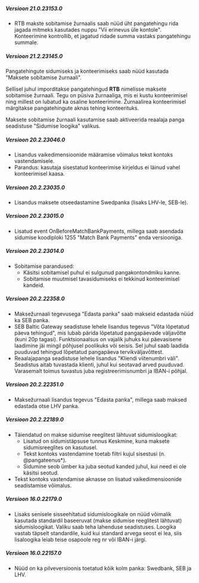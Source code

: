 ---
---
##### Versioon 21.0.23153.0
- RTB makste sobitamise žurnaalis saab nüüd üht pangatehingu rida jagada mitmeks kasutades nuppu "Vii erinevus üle kontole". Konteerimine kontrollib, et jagatud ridade summa vastaks pangatehingu summale.

##### Versioon 21.2.23145.0
Pangatehingute sidumiseks ja konteerimiseks saab nüüd kasutada "Maksete sobitamise žurnaali".
 
Sellisel juhul imporditakse pangatehingud **RTB** nimelisse maksete sobitamise žurnaali. Tegu on püsiva žurnaaliga, mis ei kustu konteerimisel ning millest on lubatud ka osaline konteerimine. Žurnaalirea konteerimisel märgitakse pangatehingute aknas tehing konteerituks.

Maksete sobitamise žurnaali kasutamise saab aktiveerida reaalaja panga seadistuse "Sidumise loogika" valikus.  

##### Versioon 20.2.23046.0
- Lisandus vaikedimensioonide määramise võimalus tekst kontoks vastendamisele.
- Parandus: kasutaja sisestatud konteerimise kirjeldus ei läinud vahel konteerimisel kaasa.

##### Versioon 20.2.23035.0
- Lisandus maksete otseedastamine Swedpanka (lisaks LHV-le, SEB-le).

##### Versioon 20.2.23015.0
- Lisatud event OnBeforeMatchBankPayments, millega saab asendada sidumise koodiploki 1255 "Match Bank Payments" enda versiooniga.
  
##### Versioon 20.2.23014.0
- Sobitamise parandused:
  - Käsitsi sobitamisel puhul ei sulgunud pangakontondmiku kanne.
  - Sobitamise muutmisel tavasidumiseks ei tekkinud konteerimisel kandeid.
  
##### Versioon 20.2.22358.0
- Maksežurnaali tegevusega "Edasta panka" saab makseid edastada nüüd ka SEB panka.
- SEB Baltic Gateway seadistuse lehele lisandus tegevus "Võta lõpetatud päeva tehingud", mis lubab pärida lõpetatud pangapäevade väljavõtte (kuni 20p tagasi). Funktsionaalsus on vajalik juhuks kui päevasisene laadimine jäi mingil põhjusel poolikuks või seisis. Sel juhul saab laadida puuduvad tehingud lõpetatud pangapäeva tervikväljavõttest.
- Reaalajapanga seadistuse lehele lisandus "Kliendi viitenumbri väli". Seadistus aitab tuvastada klienti, juhul kui seotavad arved puuduvad. Varasemalt toimus tuvastus juba registreerimisnumbri ja IBAN-i põhjal.

##### Versioon 20.2.22351.0
- Maksežurnaali lisandus tegevus "Edasta panka", millega saab maksed edastada otse LHV panka.

##### Versioon 20.2.22189.0
- Täiendatud on makse sidumise reeglitest lähtuvat sidumisloogikat:
  - Lisatud on sidumistäpsuse tunnus Keskmine, kuna maksete sidumisreeglites on kasutusel.
  - Tekst kontoks vastendamine toetab filtri kujul sisestusi (n. @pangateenus*).
  - Sidumine seob ümber ka juba seotud kanded juhul, kui need ei ole käsitsi seotud.
- Tekst kontoks vastendamise aknasse on lisatud vaikedimensioonide seadistamise võimalus.

##### Versioon 16.0.22179.0
- Lisaks senisele sisseehitatud sidumisloogikale on nüüd võimalik kasutada standardil baseeruvat (makse sidumise reeglitest lähtuvat) sidumisloogikat. Valiku saab teha lahenduse seadistuses.  Loogika vastab täpselt standardile, kuid kui standard arvega seost ei lea, siis lisaloogika leiab teise osapoole reg nr või IBAN-i järgi.

##### Versioon 16.0.22157.0
- Nüüd on ka pilveversioonis toetatud kõik kolm panka: Swedbank, SEB ja LHV.


